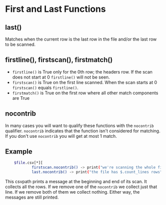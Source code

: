 
# First and Last Functions

## last()
Matches when the current row is the last row in the file and/or the last row to be scanned.

## firstline(), firstscan(), firstmatch()
- `firstline()` is True only for the 0th row; the headers row. If the scan does not start at 0 `firstline()` will not be seen.
- `firstscan()` is True on the first line scanned. When the scan starts at 0 `firstscan()` equals `firstline()`.
- `firstmatch()` is True on the first row where all other match components are True

## nocontrib
In many cases you will want to qualify these functions with the `nocontrib` qualifier. `nocontrib` indicates that the function isn't considered for matching. If you don't use `nocontrib` you will get at most 1 match.

## Example

```bash
    $file.csv[*][
            firstscan.nocontrib() -> print("we're scanning the whole file from the 0th line")
            last.nocontrib() -> print("the file has $.count_lines rows")]
```

This csvpath prints a message at the beginning and end of its scan. It collects all the rows. If we remove one of the `nocontrib` we collect just that line. If we remove both of them we collect nothing. Either way, the messages are still printed.


